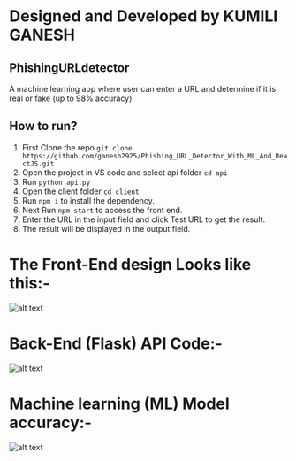 # Designed and Developed by KUMILI GANESH
## PhishingURLdetector
A machine learning app where user can enter a URL and determine if it is real or fake (up to 98% accuracy)


## How to run?
 1. First Clone the repo 
 ```git clone https://github.com/ganesh2925/Phishing_URL_Detector_With_ML_And_ReactJS.git```
 2. Open the project in VS code and select api folder 
 ```cd api```
 3. Run 
 ```python api.py```
 4. Open the client folder 
 ```cd client```
 5. Run ```npm i``` to install the dependency.
 6. Next Run ```npm start``` to access the front end.
 7. Enter the URL in the input field and click Test URL to get the result.
 8. The result will be displayed in the output field.


# The Front-End design Looks like this:-

![alt text](image.png)


# Back-End (Flask) API Code:-

![alt text](image-1.png)


# Machine learning (ML) Model accuracy:-


![alt text](image-2.png)
